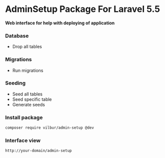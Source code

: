 # AdminSetup Package For Laravel 5.5

__Web interface for help with deploying of application__<br>


### Database
* Drop all tables


### Migrations
* Run migrations


### Seeding
* Seed all tables
* Seed specific table
* Generate seeds


### Install package
``` bash
composer require vilbur/admin-setup @dev
```

### Interface view
``` html
http://your-domain/admin-setup
```
